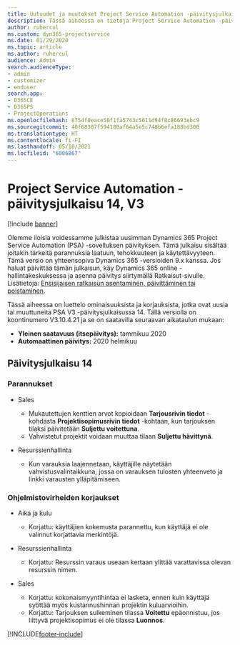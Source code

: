 ```yaml
---
title: Uutuudet ja muutokset Project Service Automation -päivitysjulkaisussa 14, V3
description: Tässä aiheessa on tietoja Project Service Automation -päivitysversion 14, V3:n uusista ominaisuuksista.
author: ruhercul
ms.custom: dyn365-projectservice
ms.date: 01/29/2020
ms.topic: article
ms.author: ruhercul
audience: Admin
search.audienceType:
- admin
- customizer
- enduser
search.app:
- D365CE
- D365PS
- ProjectOperations
ms.openlocfilehash: 8754f8eace50f1fa5743c5611d94f8c86693ebc9
ms.sourcegitcommit: 40f68387f594180af64a5e5c748b6efa188bd300
ms.translationtype: HT
ms.contentlocale: fi-FI
ms.lasthandoff: 05/10/2021
ms.locfileid: "6006867"
---
```

# <a name="project-service-automation-update-release-14-v3"></a>Project Service Automation -päivitysjulkaisu 14, V3

[!include [banner](../includes/psa-now-project-operations.md)]

Olemme iloisia voidessamme julkistaa uusimman Dynamics 365 Project Service Automation (PSA) -sovelluksen päivityksen. Tämä julkaisu sisältää joitakin tärkeitä parannuksia laatuun, tehokkuuteen ja käytettävyyteen. Tämä versio on yhteensopiva Dynamics 365 -versioiden 9.x kanssa. Jos haluat päivittää tämän julkaisun, käy Dynamics 365 online -hallintakeskuksessa ja asenna päivitys siirtymällä Ratkaisut-sivulle. Lisätietoja: [Ensisijaisen ratkaisun asentaminen, päivittäminen tai poistaminen](/power-platform/admin/install-remove-preferred-solution).

Tässä aiheessa on luettelo ominaisuuksista ja korjauksista, jotka ovat uusia tai muuttuneita PSA V3 -päivitysjulkaisussa 14. Tällä versiolla on koontinumero V3.10.4.21 ja se on saatavilla seuraavan aikataulun mukaan:

- **Yleinen saatavuus (itsepäivitys):** tammikuu 2020
- **Automaattinen päivitys:** 2020 helmikuu

## <a name="update-release-14"></a>Päivitysjulkaisu 14

### <a name="enhancements"></a>Parannukset

- Sales

     - Mukautettujen kenttien arvot kopioidaan **Tarjousrivin tiedot** -kohdasta **Projektisopimusrivin tiedot** -kohtaan, kun tarjouksen tilaksi päivitetään **Suljettu voitettuna**.
     - Vahvistetut projektit voidaan muuttaa tilaan **Suljettu hävittynä**.

- Resurssienhallinta

     - Kun varauksia laajennetaan, käyttäjille näytetään vahvistusvalintaikkuna, jossa on varauksen tulosten yhteenveto ja linkki varausten ylläpitämiseen.


### <a name="bug-fixes"></a>Ohjelmistovirheiden korjaukset

- Aika ja kulu

     - Korjattu: käyttäjien kokemusta parannettu, kun käyttäjä ei ole valinnut korjattavia merkintöjä.

- Resurssienhallinta

     - Korjattu: Resurssin varaus useaan kertaan ylittää varattavissa olevan resurssin nimen.

- Sales

     - Korjattu: kokonaismyyntihintaa ei lasketa, ennen kuin käyttäjä syöttää myös kustannushinnan projektin kuluarvioihin.
     - Korjattu: Tarjouksen sulkeminen tilassa **Voitettu** epäonnistuu, jos liittyvä projektisopimus ei ole tilassa **Luonnos**.



[!INCLUDE[footer-include](../includes/footer-banner.md)]